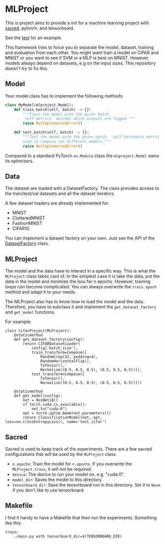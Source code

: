 # MLProject

This is project aims to provide a init for a machine learning project with [sacred](https://sacred.readthedocs.io/en/latest/),
pytorch, and tensorboard.


See the [test](test/test_cifar.py) for an example.

This framework tries to force you to separate the model, dataset, training and
evaluation from each other. You might want train a model on CIFAR and MNIST or you want to see if SVM or a MLP is best on MNIST. However, models always depend on datasets, e.g on the input sizes. This repository doesn't try to fix this.


## Model

Your model class has to implement the following methods:

```python
class MyModel(mlproject.Model):
    def train_batch(self, batch) -> {}:
        """Train the model with the given batch.
        `self.metrics` decides which outputs are logged."""
        raise NotImplementedError()

    def test_batch(self, batch) -> {}:
        """Test the model with the given batch. `self.benchmark_metric` decides which loss is
        used to compare two different models."""
        raise NotImplementedError()
```
Compared to a standard PyTorch `nn.Module` class the `mlproject.Model` owns its
optimizers.

## Data

The dataset are loaded with a DatasetFactory. The class provides access to
the train/test/val datasets and all the dataset iterators.

A few dataset loaders are already implemented for:
* MNIST
* ClutteredMNIST
* FashionMNIST
* CIFAR10

You can implement a dataset factory on your own. Just see the API of the
[DatasetFactory](mlproject/dataset_factory.py) class.


## MLProject

The model and the data have to interact in a specific way. This is what the
`MLProject` class takes care of. In the simplest case it is take the data, put
the data in the model and minimize the loss for n epochs.
However, training loops can become complicated. You can always overwrite the
`train_epoch`  method and adapt it to your needs.

The MLProject also has to know how to load the model and the data. Therefore,
you have to subclass it and implement the `get_dataset_factory` and `get_model`
functions.

For example:

```
class CifarProject(MLProject):
    @staticmethod
    def get_dataset_factory(config):
        return CIFARDatasetLoader(
            config['batch_size'],
            train_transform=Compose([
                RandomCrop(32, padding=4),
                RandomHorizontalFlip(),
                ToTensor(),
                Normalize((0.5, 0.5, 0.5), (0.5, 0.5, 0.5))]),
            test_transform=Compose([
                ToTensor(),
                Normalize((0.5, 0.5, 0.5), (0.5, 0.5, 0.5))]))

    @staticmethod
    def get_model(config):
        net = ResNet18()
        if torch.cuda.is_available():
            net.to("cuda:0")
        opt = torch.optim.Adam(net.parameters())
        return ClassificationModel(net, opt, loss=nn.CrossEntropyLoss(), name='test_cifar')
```
## Sacred

Sacred is used to keep track of the experiments.
There are a few sacred configurations that will be used by the `MLProject` class.

* `n_epochs`: Train the model for `n_epochs`. If you overwrite the `MLProject.train`, it will not be required.
* `device`: The device to run your model on, e.g. "cuda:0".
* `model_dir`: Saves the model to this directory.
* `tensorboard_dir`: Save the tensorboard run in this directory. Set it to
  `None` if you don't like to use tensorboard.

## Makefile

I find it handy to have a Makefile that then run the experiments.
Something like this:

```
train:
    ./main.py with tensorboard_dir=$(TENSORBOARD_DIR)
```
